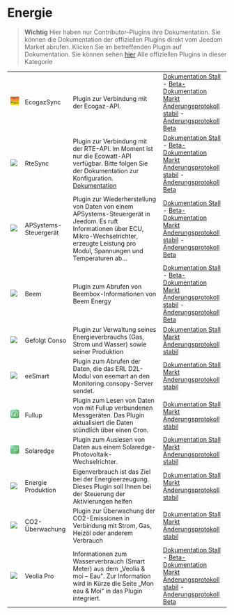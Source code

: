 
# Energie


>**Wichtig**
>Hier haben nur Contributor-Plugins ihre Dokumentation. Sie können die Dokumentation der offiziellen Plugins direkt vom Jeedom Market abrufen. Klicken Sie im betreffenden Plugin auf Dokumentation.
>Sie können sehen [hier](https://market.jeedom.com/index.php?v=d&p=market&type=plugin&categorie=energy) Alle offiziellen Plugins in dieser Kategorie


| | | | |
|--- | --- | --- | ---|
|<img src="EcogazSync/EcogazSync_icon.png" class="pluginLogo" width="100" />|EcogazSync|Plugin zur Verbindung mit der Ecogaz-API.|[Dokumentation Stall](https://github.com/impulsio/EcogazSync/blob/main/docs/de_DE/index.md) - [Beta-Dokumentation](https://github.com/impulsio/EcogazSync/blob/beta/docs/de_DE/index.md)<br/>[Markt](https://market.jeedom.com/index.php?v=d&p=market_display&id=4347)<br/>[Änderungsprotokoll stabil](https://github.com/impulsio/EcogazSync/blob/main/docs/de_DE/changelog.md) - [Änderungsprotokoll Beta](https://github.com/impulsio/EcogazSync/blob/beta/docs/de_DE/changelog.md)|
|<img src="RteSync/RteSync_icon.png" class="pluginLogo" width="100" />|RteSync|Plugin zur Verbindung mit der RTE-API. Im Moment ist nur die Ecowatt-API verfügbar. Bitte folgen Sie der Dokumentation zur Konfiguration. [Dokumentation](https://github.com/impulsio/RteSync/blob/beta/docs/de_DE/index.md)|[Dokumentation Stall](https://github.com/impulsio/RteSync/blob/main/docs/de_DE/index.md) - [Beta-Dokumentation](https://github.com/impulsio/RteSync/blob/beta/docs/de_DE/index.md)<br/>[Markt](https://market.jeedom.com/index.php?v=d&p=market_display&id=4338)<br/>[Änderungsprotokoll stabil](https://github.com/impulsio/RteSync/blob/main/docs/de_DE/changelog.md) - [Änderungsprotokoll Beta](https://github.com/impulsio/RteSync/blob/beta/docs/de_DE/changelog.md)|
|<img src="aps_ecu/aps_ecu_icon.png" class="pluginLogo" width="100" />|APSystems-Steuergerät|Plugin zur Wiederherstellung von Daten von einem APSystems-Steuergerät in Jeedom. Es ruft Informationen über ECU, Mikro-Wechselrichter, erzeugte Leistung pro Modul, Spannungen und Temperaturen ab...|[Dokumentation Stall](https://nchoiset.github.io/jeedom-plugins-doc/aps_ecu/de_DE/index) - [Beta-Dokumentation](https://nchoiset.github.io/jeedom-plugins-doc/aps_ecu/de_DE/beta/index)<br/>[Markt](https://market.jeedom.com/index.php?v=d&p=market_display&id=4318)<br/>[Änderungsprotokoll stabil](https://nchoiset.github.io/jeedom-plugins-doc/aps_ecu/de_DE/changelog) - [Änderungsprotokoll Beta](https://nchoiset.github.io/jeedom-plugins-doc/aps_ecu/de_DE/beta/changelog)|
|<img src="beem/beem_icon.png" class="pluginLogo" width="100" />|Beem|Plugin zum Abrufen von Beembox-Informationen von Beem Energy|[Dokumentation Stall](https://flobul-domotique.fr/presentation-et-documentation-du-plugin-beem-pour-jeedom/) - [Beta-Dokumentation](https://flobul-domotique.fr/presentation-et-documentation-du-plugin-beem-pour-jeedom/)<br/>[Markt](https://market.jeedom.com/index.php?v=d&p=market_display&id=4337)<br/>[Änderungsprotokoll stabil](https://flobul-domotique.fr/liste-des-versions-du-plugin-beem-pour-jeedom/) - [Änderungsprotokoll Beta](https://flobul-domotique.fr/liste-des-versions-du-plugin-beem-pour-jeedom/)|
|<img src="conso/conso_icon.png" class="pluginLogo" width="100" />|Gefolgt Conso|Plugin zur Verwaltung seines Energieverbrauchs (Gas, Strom und Wasser) sowie seiner Produktion |[Dokumentation Stall](https://mickeys27.github.io/Docs/conso/de_DE/)<br/>[Markt](https://market.jeedom.com/index.php?v=d&p=market_display&id=1805)<br/>[Änderungsprotokoll stabil](https://mickeys27.github.io/Docs/conso/de_DE/changelog)|
|<img src="eesmart/eesmart_icon.png" class="pluginLogo" width="100" />|eeSmart|Plugin zum Abrufen der Daten, die das ERL D2L-Modul von eeemart an den Monitoring.consopy-Server sendet.|[Dokumentation Stall](https://caelion.github.io/jeedom-plugins-documentation/eeSmart/de_DE/)<br/>[Markt](https://market.jeedom.com/index.php?v=d&p=market_display&id=3933)<br/>[Änderungsprotokoll stabil](https://caelion.github.io/jeedom-plugins-documentation/eeSmart/de_DE/changelog)|
|<img src="fullup/fullup_icon.png" class="pluginLogo" width="100" />|Fullup|Plugin zum Lesen von Daten von mit Fullup verbundenen Messgeräten. Das Plugin aktualisiert die Daten stündlich über einen Cron.|[Dokumentation Stall](https://mips2648.github.io/jeedom-plugins-docs/fullup/de_DE/)<br/>[Markt](https://market.jeedom.com/index.php?v=d&p=market_display&id=3445)<br/>[Änderungsprotokoll stabil](https://mips2648.github.io/jeedom-plugins-docs/fullup/de_DE/changelog)|
|<img src="onduleursolaredge/onduleursolaredge_icon.png" class="pluginLogo" width="100" />|Solaredge|Plugin zum Auslesen von Daten aus einem Solaredge-Photovoltaik-Wechselrichter.|[Dokumentation Stall](https://mips2648.github.io/jeedom-plugins-docs/onduleursolaredge/de_DE/)<br/>[Markt](https://market.jeedom.com/index.php?v=d&p=market_display&id=3440)<br/>[Änderungsprotokoll stabil](https://mips2648.github.io/jeedom-plugins-docs/onduleursolaredge/de_DE/changelog)|
|<img src="prosommateur/prosommateur_icon.png" class="pluginLogo" width="100" />|Energie Produktion|Eigenverbrauch ist das Ziel bei der Energieerzeugung. Dieses Plugin soll Ihnen bei der Steuerung der Aktivierungen helfen|[Dokumentation Stall](http://mika-nt28.github.io/Documentations/prosommateur/fr_FR)<br/>[Markt](https://market.jeedom.com/index.php?v=d&p=market_display&id=3829)<br/>[Änderungsprotokoll stabil](https://mika-nt28.github.io/Documentations/prosommateur/de_DE/changelog)|
|<img src="suiviCO2/suiviCO2_icon.png" class="pluginLogo" width="100" />|CO2-Überwachung|Plugin zur Überwachung der CO2-Emissionen in Verbindung mit Strom, Gas, Heizöl oder anderem Verbrauch|[Dokumentation Stall](https://agp42.github.io/suiviCO2/fr_FR)<br/>[Markt](https://market.jeedom.com/index.php?v=d&p=market_display&id=3929)<br/>[Änderungsprotokoll stabil](https://agp42.github.io/suiviCO2/de_DE/changelog)|
|<img src="veoliapro/veoliapro_icon.png" class="pluginLogo" width="100" />|Veolia Pro|Informationen zum Wasserverbrauch (Smart Meter) aus dem „Veolia & moi – Eau". Zur Information wird in Kürze die Seite „Mon eau & Moi“ in das Plugin integriert.|[Dokumentation Stall](https://thanaus.github.io/jeedom_docs/plugins/veoliapro/de_DE/) - [Beta-Dokumentation](https://thanaus.github.io/jeedom_docs/plugins/veoliapro/de_DE/)<br/>[Markt](https://market.jeedom.com/index.php?v=d&p=market_display&id=4331)<br/>[Änderungsprotokoll stabil](https://thanaus.github.io/jeedom_docs/plugins/veoliapro/de_DE/changelog) - [Änderungsprotokoll Beta](https://thanaus.github.io/jeedom_docs/plugins/veoliapro/de_DE/changelog)|
